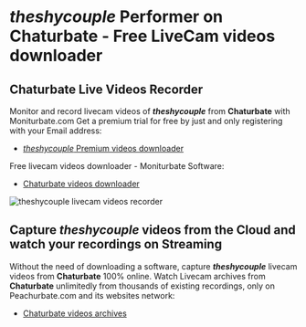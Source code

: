 # _theshycouple_ Performer on Chaturbate - Free LiveCam videos downloader

## Chaturbate Live Videos Recorder

Monitor and record livecam videos of **_theshycouple_** from **Chaturbate** with Moniturbate.com
Get a premium trial for free by just and only registering with your Email address:
* [_theshycouple_ Premium videos downloader](https://moniturbate.com/request-demo-licence-key.html)

Free livecam videos downloader - Moniturbate Software:
* [Chaturbate videos downloader](https://moniturbate.com/moniturbate-download-software.html)

![_theshycouple_ livecam videos recorder](https://peachurnet.com/templates/moniturbate-software.png)


## Capture _theshycouple_ videos from the Cloud and watch your recordings on Streaming

Without the need of downloading a software, capture **_theshycouple_** livecam videos from **Chaturbate** 100% online.
Watch Livecam archives from **Chaturbate** unlimitedly from thousands of existing recordings, only on Peachurbate.com and its websites network:
* [Chaturbate videos archives](https://peachurnet.com/)